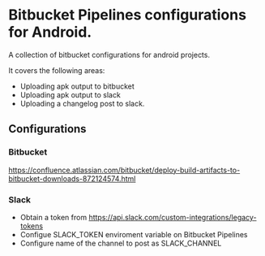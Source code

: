# Bitbucket Pipelines configurations for Android. 

A collection of bitbucket configurations for android projects. 

It covers the following areas: 
- Uploading apk output to bitbucket
- Uploading apk output to slack
- Uploading a changelog post to slack.


## Configurations 
### Bitbucket 
https://confluence.atlassian.com/bitbucket/deploy-build-artifacts-to-bitbucket-downloads-872124574.html

### Slack
- Obtain a token from https://api.slack.com/custom-integrations/legacy-tokens
- Configue SLACK_TOKEN enviroment variable on Bitbucket Pipelines
- Configure name of the channel to post as SLACK_CHANNEL

